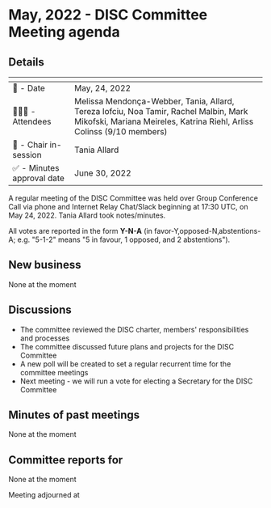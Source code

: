 # May, 2022 - DISC Committee Meeting agenda

## Details

| <!-- -->    | <!-- -->    |
|-----------|---|
| 📅 - Date | May, 24, 2022 |
| 🙋🏽‍♀️ - Attendees | Melissa Mendonça-Webber, Tania, Allard, Tereza Iofciu, Noa Tamir, Rachel Malbin, Mark Mikofski, Mariana Meireles, Katrina Riehl, Arliss Colinss (9/10 members)  |
| 💬 - Chair in-session | Tania Allard|
| ✅ - Minutes approval date | June 30, 2022  |

A regular meeting of the DISC Committee was held over Group Conference Call via phone and Internet Relay Chat/Slack beginning at 17:30 UTC, on May 24, 2022. Tania Allard took notes/minutes.

All votes are reported in the form **Y-N-A** (in favor-Y‚opposed-N‚abstentions-A; e.g. "5-1-2" means "5 in favour, 1 opposed, and 2 abstentions").

## New business

None at the moment

## Discussions

* The committee reviewed the DISC charter, members' responsibilities and processes
* The committee discussed future plans and projects for the DISC Committee
* A new poll will be created to set a regular recurrent time for the committee meetings
* Next meeting - we will run a vote for electing a Secretary for the DISC Committee

## Minutes of past meetings

None at the moment

## Committee reports for <time-period>

None at the moment

Meeting adjourned at <time>

